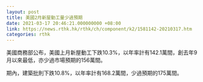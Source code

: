 ```yaml
---
layout: post
title: 美國2月新屋動工量少過預期
date: 2021-03-17 20:46:21.000000000 +08:00
link: https://news.rthk.hk/rthk/ch/component/k2/1581142-20210317.htm
categories: rthk
---
```


美國商務部公布，美國上月新屋動工下跌10.3%，以年率計有142.1萬間，創去年9月以來最低，亦少過市場預期的156萬間。

期內，建築批則下跌10.8%，以年率計有168.2萬間，少過預期的175萬間。
